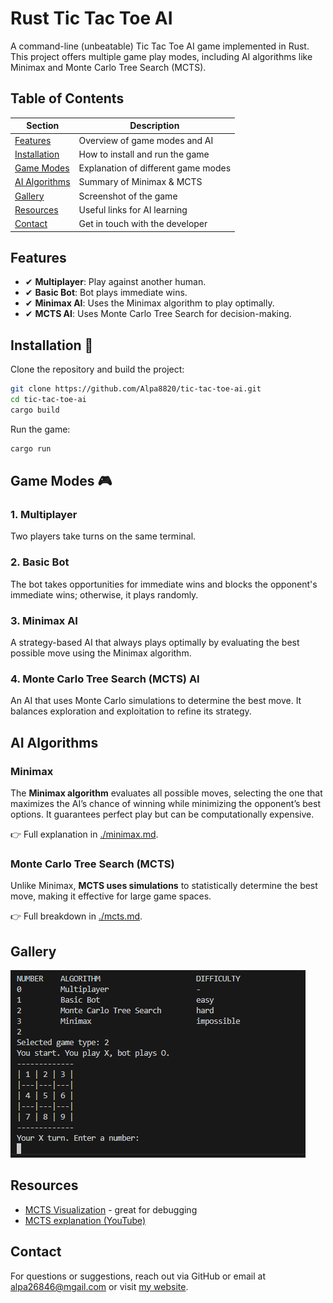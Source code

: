 # Rust Tic Tac Toe AI
A command-line (unbeatable) Tic Tac Toe AI game implemented in Rust. This project offers multiple game play modes, including AI algorithms like Minimax and Monte Carlo Tree Search (MCTS).

## Table of Contents

| Section                         | Description |
|---------------------------------|-------------|
| [Features](#features)           | Overview of game modes and AI |
| [Installation](#installation)   | How to install and run the game |
| [Game Modes](#game-modes)       | Explanation of different game modes |
| [AI Algorithms](#ai-algorithms) | Summary of Minimax & MCTS |
| [Gallery](#gallery)             | Screenshot of the game |
| [Resources](#resources)         | Useful links for AI learning |
| [Contact](#contact)             | Get in touch with the developer |

## Features
- ✔ **Multiplayer**: Play against another human.
- ✔ **Basic Bot**: Bot plays immediate wins.
- ✔ **Minimax AI**: Uses the Minimax algorithm to play optimally.
- ✔ **MCTS AI**: Uses Monte Carlo Tree Search for decision-making.

## Installation 🚀
Clone the repository and build the project:

```sh
git clone https://github.com/Alpa8820/tic-tac-toe-ai.git
cd tic-tac-toe-ai
cargo build
```

Run the game:

```sh
cargo run
```

## Game Modes 🎮

### 1. Multiplayer
Two players take turns on the same terminal.

### 2. Basic Bot
The bot takes opportunities for immediate wins and blocks the opponent's immediate wins; otherwise, it plays randomly.

### 3. Minimax AI
A strategy-based AI that always plays optimally by evaluating the best possible move using the Minimax algorithm.

### 4. Monte Carlo Tree Search (MCTS) AI
An AI that uses Monte Carlo simulations to determine the best move. It balances exploration and exploitation to refine its strategy.


## AI Algorithms

### Minimax
The **Minimax algorithm** evaluates all possible moves, selecting the one that maximizes the AI’s chance of winning while minimizing the opponent’s best options. It guarantees perfect play but can be computationally expensive.

👉 Full explanation in [./minimax.md](minimax.md).

### Monte Carlo Tree Search (MCTS)
Unlike Minimax, **MCTS uses simulations** to statistically determine the best move, making it effective for large game spaces.

👉 Full breakdown in [./mcts.md](mcts.md).

## Gallery
![game](game.png)

## Resources
- [MCTS Visualization](https://vgarciasc.github.io/mcts-viz/) - great for debugging
- [MCTS explanation (YouTube)](https://www.youtube.com/watch?v=UXW2yZndl7U)

## Contact
For questions or suggestions, reach out via GitHub or email at [alpa26846@mgail.com](mailto:alpa26846@mgail.com) or visit [my website](https://hayasetakumi.vercel.app/?l=en).